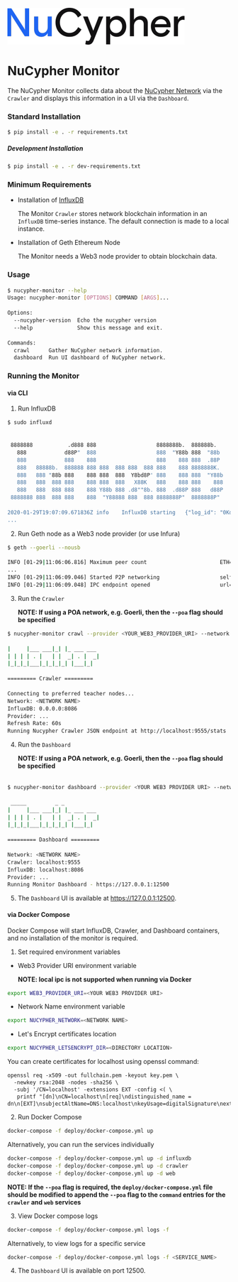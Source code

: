 ![](nucypher.png)

# NuCypher Monitor

The NuCypher Monitor collects data about the [NuCypher Network](https://github.com/nucypher/nucypher) via the `Crawler`
and displays this information in a UI via the `Dashboard`.


### Standard Installation

```bash
$ pip install -e . -r requirements.txt
```

##### Development Installation
```bash
$ pip install -e . -r dev-requirements.txt
```

### Minimum Requirements
* Installation of [InfluxDB](https://www.influxdata.com/)

    The Monitor `Crawler` stores network blockchain information in an `InfluxDB` time-series instance. The default connection
is made to a local instance.

* Installation of Geth Ethereum Node

    The Monitor needs a Web3 node provider to obtain blockchain data.


### Usage
```bash
$ nucypher-monitor --help
Usage: nucypher-monitor [OPTIONS] COMMAND [ARGS]...

Options:
  --nucypher-version  Echo the nucypher version
  --help              Show this message and exit.

Commands:
  crawl      Gather NuCypher network information.
  dashboard  Run UI dashboard of NuCypher network.
```

### Running the Monitor

#### via CLI

1. Run InfluxDB
```bash
$ sudo influxd


 8888888           .d888 888                   8888888b.  888888b.
   888            d88P"  888                   888  "Y88b 888  "88b
   888            888    888                   888    888 888  .88P
   888   88888b.  888888 888 888  888 888  888 888    888 8888888K.
   888   888 "88b 888    888 888  888  Y8bd8P' 888    888 888  "Y88b
   888   888  888 888    888 888  888   X88K   888    888 888    888
   888   888  888 888    888 Y88b 888 .d8""8b. 888  .d88P 888   d88P
 8888888 888  888 888    888  "Y88888 888  888 8888888P"  8888888P"

2020-01-29T19:07:09.671836Z	info	InfluxDB starting	{"log_id": "0Kdg2Tul000", "version": "1.7.8", "branch": "1.7", "commit": "ff383cdc0420217e3460dabe17db54f8557d95b6"}
...

```

2. Run Geth node as a Web3 node provider (or use Infura)
```bash
$ geth --goerli --nousb

INFO [01-29|11:06:06.816] Maximum peer count                       ETH=50 LES=0 total=50
...
INFO [01-29|11:06:09.046] Started P2P networking                   self=enode://1eb7c99106888c206583abc63fc58da1c202965b32486115575d27e03aba0e0c1be433f0a7060da3ecc95afbbce845a7d3df703307d94fe328602c3d105daf36@127.0.0.1:30303
INFO [01-29|11:06:09.048] IPC endpoint opened                      url=/home/k/.ethereum/goerli/geth.ipc
```

3. Run the `Crawler`

    **NOTE: If using a POA network, e.g. Goerli, then the `--poa` flag should be specified**
    
```bash
$ nucypher-monitor crawl --provider <YOUR_WEB3_PROVIDER_URI> --network <NETWORK NAME>

|     |___ ___|_| |_ ___ ___ 
| | | | . |   | |  _| . |  _|
|_|_|_|___|_|_|_|_| |___|_|  

========= Crawler =========

Connecting to preferred teacher nodes...
Network: <NETWORK NAME>
InfluxDB: 0.0.0.0:8086
Provider: ...
Refresh Rate: 60s
Running Nucypher Crawler JSON endpoint at http://localhost:9555/stats
```

4. Run the `Dashboard`

    **NOTE: If using a POA network, e.g. Goerli, then the `--poa` flag should be specified**
    
```bash

$ nucypher-monitor dashboard --provider <YOUR WEB3 PROVIDER URI> --network <NETWORK NAME>

 _____         _ _           
|     |___ ___|_| |_ ___ ___ 
| | | | . |   | |  _| . |  _|
|_|_|_|___|_|_|_|_| |___|_|  

========= Dashboard =========

Network: <NETWORK NAME>
Crawler: localhost:9555
InfluxDB: localhost:8086
Provider: ...
Running Monitor Dashboard - https://127.0.0.1:12500


```

5. The `Dashboard` UI is available at https://127.0.0.1:12500.


#### via Docker Compose

Docker Compose will start InfluxDB, Crawler, and Dashboard containers, and no installation of the monitor is required.

1. Set required environment variables

* Web3 Provider URI environment variable

    **NOTE: local ipc is not supported when running via Docker**

```bash
export WEB3_PROVIDER_URI=<YOUR WEB3 PROVIDER URI>
```

* Network Name environment variable
```bash
export NUCYPHER_NETWORK=<NETWORK NAME>
```

* Let's Encrypt certificates location
```bash
export NUCYPHER_LETSENCRYPT_DIR=<DIRECTORY LOCATION>
```
You can create certificates for localhost using openssl command:
```
openssl req -x509 -out fullchain.pem -keyout key.pem \
  -newkey rsa:2048 -nodes -sha256 \
  -subj '/CN=localhost' -extensions EXT -config <( \
   printf "[dn]\nCN=localhost\n[req]\ndistinguished_name = dn\n[EXT]\nsubjectAltName=DNS:localhost\nkeyUsage=digitalSignature\nextendedKeyUsage=serverAuth")
```


2. Run Docker Compose
```bash
docker-compose -f deploy/docker-compose.yml up
```

Alternatively, you can run the services individually
```bash
docker-compose -f deploy/docker-compose.yml up -d influxdb
docker-compose -f deploy/docker-compose.yml up -d crawler
docker-compose -f deploy/docker-compose.yml up -d web
```

**NOTE: If the `--poa` flag is required, the `deploy/docker-compose.yml` file should be modified to append the `--poa` flag to the `command` entries for the `crawler` and `web` services**

3. View Docker compose logs
```bash
docker-compose -f deploy/docker-compose.yml logs -f
```

Alternatively, to view logs for a specific service
```bash
docker-compose -f deploy/docker-compose.yml logs -f <SERVICE_NAME>
```

4. The `Dashboard` UI is available on port 12500.
